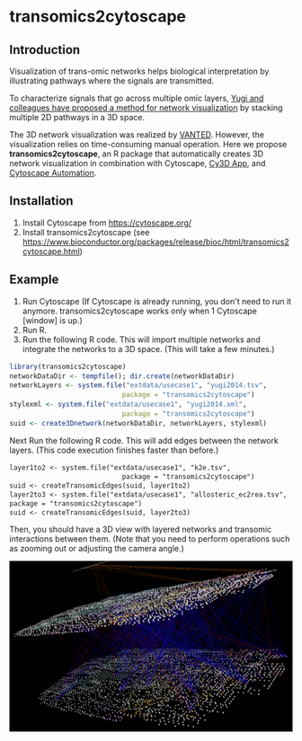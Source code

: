 # transomics2cytoscape

## Introduction

Visualization of trans-omic networks helps biological interpretation by
illustrating pathways where the signals are transmitted.

To characterize signals that go across multiple omic layers, [Yugi and
colleagues have proposed a method for network visualization](https://pubmed.ncbi.nlm.nih.gov/25131207/)
by stacking multiple 2D pathways in a 3D space.

The 3D network visualization was realized by [VANTED](https://www.cls.uni-konstanz.de/software/vanted/).
However, the visualization relies on time-consuming manual operation.
Here we propose **transomics2cytoscape**, an R package that automatically creates
3D network visualization in combination with
Cytoscape, [Cy3D App](http://apps.cytoscape.org/apps/cy3d), and
[Cytoscape Automation](https://genomebiology.biomedcentral.com/articles/10.1186/s13059-019-1758-4).

## Installation

1. Install Cytoscape from https://cytoscape.org/
2. Install transomics2cytoscape (see https://www.bioconductor.org/packages/release/bioc/html/transomics2cytoscape.html)

## Example

1. Run Cytoscape (If Cytoscape is already running, you don't need to run it anymore. transomics2cytoscape works only when 1 Cytoscape [window] is up.)
2. Run R.
3. Run the following R code. This will import multiple networks and integrate the networks to a 3D space. (This will take a few minutes.)

```R
library(transomics2cytoscape)
networkDataDir <- tempfile(); dir.create(networkDataDir)
networkLayers <- system.file("extdata/usecase1", "yugi2014.tsv",
                            package = "transomics2cytoscape")
stylexml <- system.file("extdata/usecase1", "yugi2014.xml",
                            package = "transomics2cytoscape")
suid <- create3Dnetwork(networkDataDir, networkLayers, stylexml)
```

Next Run the following R code. This will add edges between the network layers. (This code execution finishes faster than before.)

```
layer1to2 <- system.file("extdata/usecase1", "k2e.tsv",
                            package = "transomics2cytoscape")
suid <- createTransomicEdges(suid, layer1to2)
layer2to3 <- system.file("extdata/usecase1", "allosteric_ec2rea.tsv", package = "transomics2cytoscape")
suid <- createTransomicEdges(suid, layer2to3)
```

Then, you should have a 3D view with layered networks and transomic
interactions between them.
(Note that you need to perform operations such as zooming out or adjusting the
camera angle.)

![allosteric_result](man/figures/yugi2014.png)
